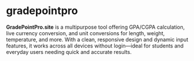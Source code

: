 # gradepointpro
**GradePointPro.site** is a multipurpose tool offering GPA/CGPA calculation, live currency conversion, and unit conversions for length, weight, temperature, and more. With a clean, responsive design and dynamic input features, it works across all devices without login—ideal for students and everyday users needing quick and accurate results.
